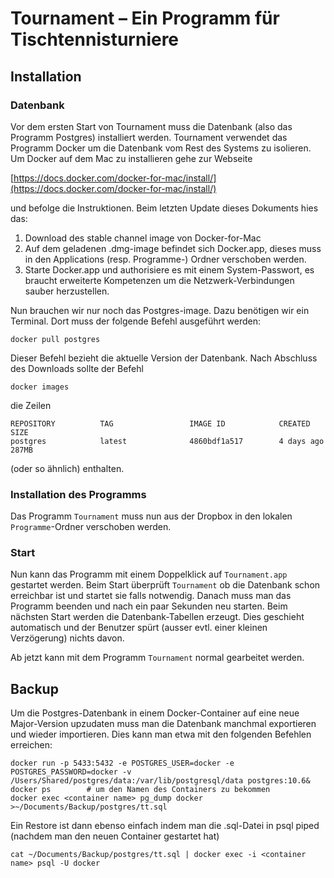 #  Tournament – Ein Programm für Tischtennisturniere

## Installation
### Datenbank
Vor dem ersten Start von Tournament muss die Datenbank (also das Programm Postgres) installiert werden. Tournament verwendet das Programm Docker um die Datenbank vom Rest des Systems zu isolieren. Um Docker auf dem Mac zu installieren gehe zur Webseite

[https://docs.docker.com/docker-for-mac/install/](https://docs.docker.com/docker-for-mac/install/)

und befolge die Instruktionen. Beim letzten Update dieses Dokuments hies das:

1. Download des stable channel image von Docker-for-Mac
2. Auf dem geladenen .dmg-image befindet sich Docker.app, dieses muss in den Applications (resp. Programme-) Ordner verschoben werden.
3. Starte Docker.app und authorisiere es mit einem System-Passwort, es braucht erweiterte Kompetenzen um die Netzwerk-Verbindungen sauber herzustellen.

Nun brauchen wir nur noch das Postgres-image. Dazu benötigen wir ein Terminal. Dort muss der folgende Befehl ausgeführt werden:

    docker pull postgres
    
Dieser Befehl bezieht die aktuelle Version der Datenbank. Nach Abschluss des Downloads sollte der Befehl

    docker images

die Zeilen

    REPOSITORY          TAG                 IMAGE ID            CREATED             SIZE
    postgres            latest              4860bdf1a517        4 days ago          287MB

(oder so ähnlich) enthalten.

### Installation des Programms
Das Programm `Tournament` muss nun aus der Dropbox in den lokalen `Programme`-Ordner verschoben werden.
### Start
Nun kann das Programm mit einem Doppelklick auf `Tournament.app` gestartet werden. Beim Start überprüft `Tournament` ob die Datenbank schon erreichbar ist und startet sie falls notwendig. Danach muss man das Programm beenden und nach ein paar Sekunden neu starten. Beim nächsten Start werden die Datenbank-Tabellen erzeugt. Dies geschieht automatisch und der Benutzer spürt (ausser evtl. einer kleinen Verzögerung) nichts davon.

Ab jetzt kann mit dem Programm `Tournament` normal gearbeitet werden.
## Backup
Um die Postgres-Datenbank in einem Docker-Container auf eine neue Major-Version upzudaten muss man die Datenbank manchmal exportieren und wieder importieren. Dies kann man etwa mit den folgenden Befehlen erreichen:

    docker run -p 5433:5432 -e POSTGRES_USER=docker -e POSTGRES_PASSWORD=docker -v /Users/Shared/postgres/data:/var/lib/postgresql/data postgres:10.6&
    docker ps        # um den Namen des Containers zu bekommen
    docker exec <container name> pg_dump docker >~/Documents/Backup/postgres/tt.sql
    
Ein Restore ist dann ebenso einfach indem man die .sql-Datei in psql piped (nachdem man den neuen Container gestartet hat)

    cat ~/Documents/Backup/postgres/tt.sql | docker exec -i <container name> psql -U docker
   


